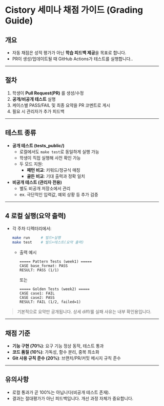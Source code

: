 # **Cistory 세미나 채점 가이드 (Grading Guide)**
## **개요**  
- 자동 채점은 성적 평가가 아닌 **학습 피드백 제공**을 목표로 합니다.  
- PR이 생성/업데이트될 때 GitHub Actions가 테스트를 실행합니다..

---

## **절차**
1. 학생이 **Pull Request(PR)** 를 생성/수정
2. **공개/비공개 테스트** 실행
3. 케이스별 PASS/FAIL 및 최종 요약을 PR 코멘트로 게시
4. 필요 시 관리자가 추가 피드백

---

## **테스트 종류**
- **공개 테스트 (tests_public/)**
  - 로컬에서도 `make test`로 동일하게 실행 가능
  - 학생이 직접 실행해 사전 확인 가능
  - 두 모드 지원:
    - **패턴 비교**: 키워드/정규식 매칭
    - **골든 비교**: 기대 출력과 정확 일치
- **비공개 테스트 (관리자 전용)**
  - 별도 비공개 저장소에서 관리
  - ex. 극단적인 입력값, 예외 상황 등 추가 검증

---

## 4 로컬 실행(요약 출력)
- 각 주차 디렉터리에서:
  ```bash
  make run     # 빌드+실행
  make test    # 빌드+테스트(요약 출력)
  ```
  - 출력 예시
    ```
    ===== Pattern Tests (week1) =====
    CASE base_format: PASS
    RESULT: PASS (1/1)
    ```
    또는    
    ```
    ===== Golden Tests (week2) =====
    CASE case1: FAIL
    CASE case2: PASS
    RESULT: FAIL (1/2, failed=1)
    ```

>기본적으로 요약만 공개됩니다. 상세 diff/룰 실패 사유는 내부 확인용입니다.

---

## **채점 기준**
- **기능 구현 (70%)**: 요구 기능 정상 동작, 테스트 통과
- **코드 품질 (10%)**: 가독성, 함수 분리, 중복 최소화
- **Git 사용 규칙 준수 (20%)**: 브랜치/PR/커밋 메시지 규칙 준수

---

## **유의사항**
- 로컬 통과가 곧 100%는 아닙니다(비공개 테스트 존재).
- 결과는 절대평가가 아닌 피드백입니다. 개선 과정 자체가 중요합니다. 